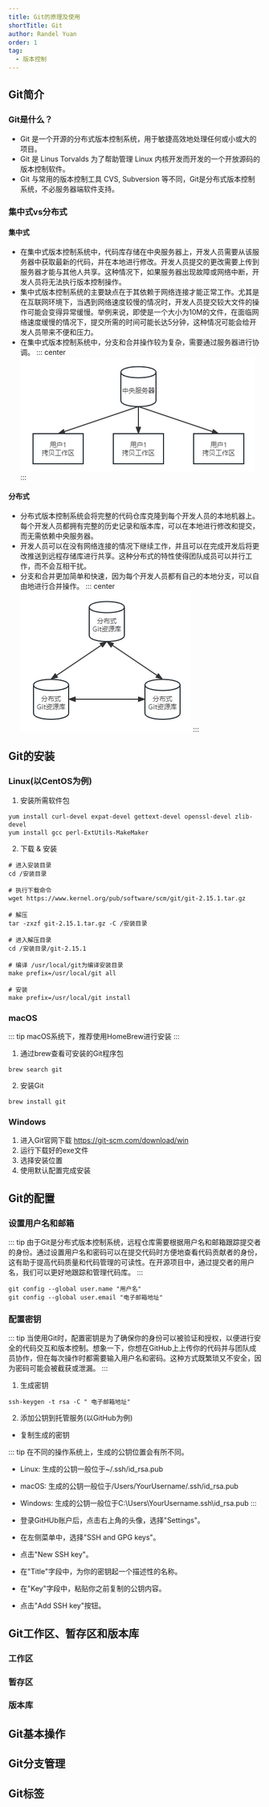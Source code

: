 ```yaml
---
title: Git的原理及使用
shortTitle: Git
author: Randel Yuan
order: 1
tag:
  - 版本控制
---
```


 ## Git简介

  ### Git是什么？

  - Git 是一个开源的分布式版本控制系统，用于敏捷高效地处理任何或小或大的项目。
  - Git 是 Linus Torvalds 为了帮助管理 Linux 内核开发而开发的一个开放源码的版本控制软件。
  - Git 与常用的版本控制工具 CVS, Subversion 等不同，Git是分布式版本控制系统，不必服务器端软件支持。

  ### 集中式vs分布式

   #### 集中式
   - 在集中式版本控制系统中，代码库存储在中央服务器上，开发人员需要从该服务器中获取最新的代码，并在本地进行修改。开发人员提交的更改需要上传到服务器才能与其他人共享。这种情况下，如果服务器出现故障或网络中断，开发人员将无法执行版本控制操作。
   - 集中式版本控制系统的主要缺点在于其依赖于网络连接才能正常工作。尤其是在互联网环境下，当遇到网络速度较慢的情况时，开发人员提交较大文件的操作可能会变得异常缓慢。举例来说，即使是一个大小为10M的文件，在面临网络速度缓慢的情况下，提交所需的时间可能长达5分钟，这种情况可能会给开发人员带来不便和压力。
   - 在集中式版本控制系统中，分支和合并操作较为复杂，需要通过服务器进行协调。
   ::: center
   ![](img/git_centralized.png)
   :::

   #### 分布式
   - 分布式版本控制系统会将完整的代码仓库克隆到每个开发人员的本地机器上。每个开发人员都拥有完整的历史记录和版本库，可以在本地进行修改和提交，而无需依赖中央服务器。
   - 开发人员可以在没有网络连接的情况下继续工作，并且可以在完成开发后将更改推送到远程存储库进行共享。这种分布式的特性使得团队成员可以并行工作，而不会互相干扰。
   - 分支和合并更加简单和快速，因为每个开发人员都有自己的本地分支，可以自由地进行合并操作。
   ::: center
   ![](img/git_distributed.png)
   :::


 ## Git的安装

  ### Linux(以CentOS为例)

  1. 安装所需软件包
  ```
  yum install curl-devel expat-devel gettext-devel openssl-devel zlib-devel
  yum install gcc perl-ExtUtils-MakeMaker
  ```
  2. 下载 & 安装
  ```
  # 进入安装目录
  cd /安装目录

  # 执行下载命令
  wget https://www.kernel.org/pub/software/scm/git/git-2.15.1.tar.gz

  # 解压
  tar -zxzf git-2.15.1.tar.gz -C /安装目录

  # 进入解压目录
  cd /安装目录/git-2.15.1

  # 编译 /usr/local/git为编译安装目录
  make prefix=/usr/local/git all 

  # 安装
  make prefix=/usr/local/git install
  ```
  ### macOS
  ::: tip
  macOS系统下，推荐使用HomeBrew进行安装
  ::: 

  1. 通过brew查看可安装的Git程序包

  ``` :no-line-numbers 
  brew search git
  ```

  2. 安装Git

  ``` :no-line-numbers 
  brew install git
  ```

  ### Windows

  1. 进入Git官网下载 https://git-scm.com/download/win
  2. 运行下载好的exe文件
  3. 选择安装位置
  4. 使用默认配置完成安装
 
 ## Git的配置

  ### 设置用户名和邮箱

  ::: tip
  由于Git是分布式版本控制系统，远程仓库需要根据用户名和邮箱跟踪提交者的身份。通过设置用户名和密码可以在提交代码时方便地查看代码贡献者的身份，这有助于提高代码质量和代码管理的可读性。在开源项目中，通过提交者的用户名，我们可以更好地跟踪和管理代码库。
  :::

  ```
  git config --global user.name "用户名"
  git config --global user.email "电子邮箱地址"
  ```

  ### 配置密钥

  ::: tip
  当使用Git时，配置密钥是为了确保你的身份可以被验证和授权，以便进行安全的代码交互和版本控制。想象一下，你想在GitHub上上传你的代码并与团队成员协作，但在每次操作时都需要输入用户名和密码。这种方式既繁琐又不安全，因为密码可能会被截获或泄漏。
  :::

  1. 生成密钥
  ```
  ssh-keygen -t rsa -C " 电子邮箱地址" 
  ```
  2. 添加公钥到托管服务(以GitHub为例)
  - 复制生成的密钥

  ::: tip
  在不同的操作系统上，生成的公钥位置会有所不同。
  - Linux: 生成的公钥一般位于~/.ssh/id_rsa.pub
  - macOS: 生成的公钥一般位于/Users/YourUsername/.ssh/id_rsa.pub
  - Windows: 生成的公钥一般位于C:\Users\YourUsername\.ssh\id_rsa.pub
  :::

  - 登录GitHUb账户后，点击右上角的头像，选择"Settings"。
  - 在左侧菜单中，选择"SSH and GPG keys"。
  - 点击"New SSH key"。
  - 在"Title"字段中，为你的密钥起一个描述性的名称。
  - 在"Key"字段中，粘贴你之前复制的公钥内容。
  - 点击"Add SSH key"按钮。

 ## Git工作区、暂存区和版本库

  ### 工作区



  ### 暂存区

 
 
  ### 版本库


 ## Git基本操作


 ## Git分支管理
 
 ## Git标签
